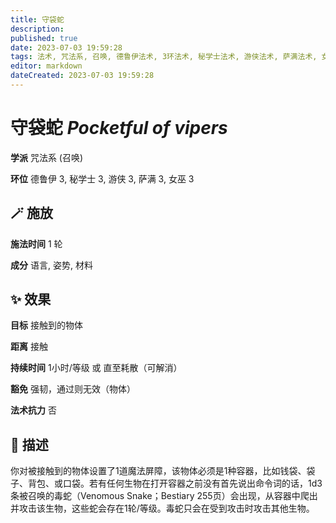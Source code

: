 ```yaml
---
title: 守袋蛇
description: 
published: true
date: 2023-07-03 19:59:28
tags: 法术, 咒法系, 召唤, 德鲁伊法术, 3环法术, 秘学士法术, 游侠法术, 萨满法术, 女巫法术
editor: markdown
dateCreated: 2023-07-03 19:59:28
---
```


# **守袋蛇** *Pocketful of vipers*

**学派** 咒法系 (召唤) 

**环位** 德鲁伊 3, 秘学士 3, 游侠 3, 萨满 3, 女巫 3

## 🪄 施放

**施法时间** 1 轮

**成分** 语言, 姿势, 材料

## ✨ 效果 

**目标** 接触到的物体 

**距离** 接触  

**持续时间** 1小时/等级 或 直至耗散（可解消） 

**豁免** 强韧，通过则无效（物体）

**法术抗力** 否

## 📖 描述

你对被接触到的物体设置了1道魔法屏障，该物体必须是1种容器，比如钱袋、袋子、背包、或口袋。若有任何生物在打开容器之前没有首先说出命令词的话，1d3条被召唤的毒蛇（Venomous Snake；Bestiary 255页）会出现，从容器中爬出并攻击该生物，这些蛇会存在1轮/等级。毒蛇只会在受到攻击时攻击其他生物。
    